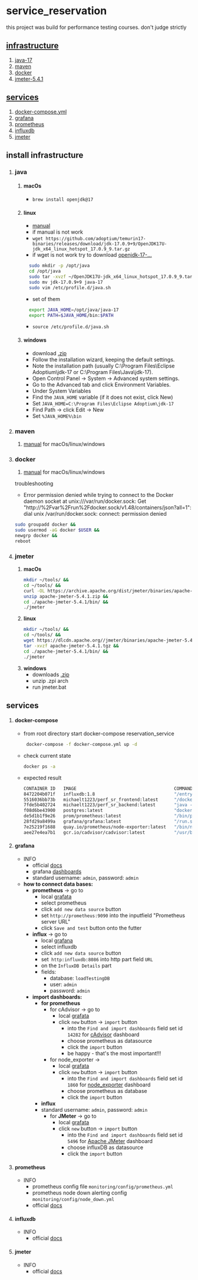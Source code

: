 # service_reservation
this project was build for performance testing courses.  don't judge strictly

## [infrastructure](#install-infrastructure)
1. [java-17](#java)
2. [maven](#maven)
3. [docker](#docker)
4. [jmeter-5.4.1](#jmeter)

## [services](#services)
1. [docker-compose.yml](#docker-compose)
2. [grafana](#grafana)
3. [prometheus](#prometheus)
4. [influxdb](#influxdb)
5. [jmeter](#jmeter)

## install infrastructure
1. ### java
   1. #### **macOs**
      - `brew install openjdk@17`
   2. #### **linux**
      - [manual](https://www.digitalocean.com/community/tutorials/how-to-install-java-on-centos-and-fedora) 
      - if manual is not work
      - `wget https://github.com/adoptium/temurin17-binaries/releases/download/jdk-17.0.9+9/OpenJDK17U-jdk_x64_linux_hotspot_17.0.9_9.tar.gz`
      - if wget is not work try to download [openjdk-17-...](https://adoptium.net/temurin/releases/?arch=x64&os=linux&package=jdk&version=17)
      ```bash
        sudo mkdir -p /opt/java
        cd /opt/java
        sudo tar -xvzf ~/OpenJDK17U-jdk_x64_linux_hotspot_17.0.9_9.tar.gz
        sudo mv jdk-17.0.9+9 java-17
        sudo vim /etc/profile.d/java.sh
        ```
      - set of them
      ```bash
        export JAVA_HOME=/opt/java/java-17
        export PATH=$JAVA_HOME/bin:$PATH
        ```
      - `source /etc/profile.d/java.sh`
   3. #### **windows**
      - download [.zip](https://adoptium.net/temurin/releases/?arch=x64&os=windows&package=jdk&version=17)
      - Follow the installation wizard, keeping the default settings.
      - Note the installation path (usually C:\Program Files\Eclipse Adoptium\jdk-17 or C:\Program Files\Java\jdk-17).
      - Open Control Panel → System → Advanced system settings.
      - Go to the Advanced tab and click Environment Variables.
      - Under System Variables
      - Find the `JAVA_HOME` variable (if it does not exist, click New)
      - Set `JAVA_HOME=C:\Program Files\Eclipse Adoptium\jdk-17`
      - Find Path → click Edit → New
      - Set `%JAVA_HOME%\bin`
2. ### maven
   1. [manual](https://www.baeldung.com/install-maven-on-windows-linux-mac#bd-installing-maven-on-mac-os-x) for macOs/linux/windows
3. ### docker
   1. [manual](https://docs.docker.com/desktop/) for macOs/linux/windows

   troubleshooting
      - Error permission denied while trying to connect to the Docker daemon socket at unix:///var/run/docker.sock: Get "http://%2Fvar%2Frun%2Fdocker.sock/v1.48/containers/json?all=1": dial unix /var/run/docker.sock: connect: permission denied

      ```bash
      sudo groupadd docker &&
      sudo usermod -aG docker $USER &&
      newgrp docker &&
      reboot
      ```
4. ### jmeter
   1. **macOs**
      ```bash
      mkdir ~/tools/ &&
      cd ~/tools/ &&
      curl -OL https://archive.apache.org/dist/jmeter/binaries/apache-jmeter-5.4.1.zip      
      unzip apache-jmeter-5.4.1.zip &&
      cd ./apache-jmeter-5.4.1/bin/ &&
      ./jmeter
      ```
   2. **linux**
      ```bash
      mkdir ~/tools/ &&
      cd ~/tools/ &&
      wget https://dlcdn.apache.org//jmeter/binaries/apache-jmeter-5.4.1.tgz &&
      tar -xvzf apache-jmeter-5.4.1.tgz &&
      cd ./apache-jmeter-5.4.1/bin/ &&
      ./jmeter
      ```
   3. **windows**
      - downloads [.zip](https://dlcdn.apache.org//jmeter/binaries/apache-jmeter-5.4.1.zip)
      - unzip .zpi arch
      - run jmeter.bat

## services
1. #### **docker-compose** 
   - from root directory start docker-compose reservation_service
      ```bash
       docker-compose -f docker-compose.yml up -d 
      ```
   - check current state
     ```bash
     docker ps -a
     ```
   - expected result
     ```bash
     CONTAINER ID   IMAGE                                     COMMAND                  CREATED      STATUS                      PORTS                                            NAMES
     8472204b071f   influxdb:1.8                              "/entrypoint.sh infl…"   2 days ago   Up 22 minutes               0.0.0.0:8083->8083/tcp, 0.0.0.0:8086->8086/tcp   influxdb
     5516036bb73b   michaelt1223/perf_sr_frontend:latest      "/docker-entrypoint.…"   5 days ago   Up 22 minutes               80/tcp, 0.0.0.0:3000->3000/tcp                   frontend
     7fde5b402724   michaelt1223/perf_sr_backend:latest       "java -jar app.jar"      5 days ago   Up 22 minutes               0.0.0.0:8080->8080/tcp                           backend
     f08d6be43900   postgres:latest                           "docker-entrypoint.s…"   5 days ago   Up 22 minutes (healthy)     0.0.0.0:5432->5432/tcp                           database
     de5d1b1f9e26   prom/prometheus:latest                    "/bin/prometheus --c…"   5 days ago   Up 22 minutes               0.0.0.0:9091->9090/tcp                           prometheus
     28fd29a8499a   grafana/grafana:latest                    "/run.sh"                5 days ago   Up 22 minutes               0.0.0.0:3001->3000/tcp                           grafana
     7e25219f1688   quay.io/prometheus/node-exporter:latest   "/bin/node_exporter"     5 days ago   Up 22 minutes               0.0.0.0:9100->9100/tcp                           node_exporter
     aee27e4ea7b1   gcr.io/cadvisor/cadvisor:latest           "/usr/bin/cadvisor -…"   5 days ago   Up 22 minutes (unhealthy)   8080/tcp, 0.0.0.0:8081->8081/tcp                 cadvisor
     ```
   
2. #### **grafana**
   - INFO
     - official [docs](https://grafana.com/docs/grafana/latest/)
     - grafana [dashboards](https://grafana.com/grafana/dashboards/)
     - standard username: `admin`, password: `admin`
   - **how to connect data bases:**
       - **prometheus** -> go to
         - local [grafata](http://localhost:3001/connections/add-new-connection)
         - select prometheus
         - click `add new data source` button
         - set `http://prometheus:9090` into the inputfield "Prometheus server URL"
         - click `Save and test` button onto the futter 
       - **influx** -> go to
         - local [grafana](http://localhost:3001/connections/add-new-connection)
         - select influxdb
         - click `add new data source` button
         - set` http:influxdb:8086` into http part field `URL`
         - on the `InfluxDB Details` part
         - fields:
           - database: `loadTestingDB`
           - user: `admin`
           - password: `admin`
     - **import dashboards:**
       - **for prometheus** 
         - for cAdvisor -> go to
           - local [grafata](http://localhost:3001/dashboards)
           - click `new` button -> `import` button
                - into the `Find and import dashboards` field set id `14282` for [cAdvisor](https://grafana.com/grafana/dashboards/14282-cadvisor-exporter/) dashboard
                - choose prometheus as datasource
                - click the `import` button
                - be happy - that's the most important!!!
         - for node_exporter ->
           - local [grafata](http://localhost:3001/dashboards)
           - click `new` button -> `import` button
             - into the `Find and import dashboards` field set id `1860` for [node_exporter](https://grafana.com/grafana/dashboards/1860-node-exporter-full/) dashboard
             - choose prometheus as database
             - click the `import` button
       - **influx** 
       - standard username: `admin`, password: `admin`
         - for **JMeter** -> go to
           - local [grafata](http://localhost:3001/dashboards)
           - click `new` button -> `import` button
             - into the `Find and import dashboards` field set id `5496` for [Apache JMeter](https://grafana.com/grafana/dashboards/5496-apache-jmeter-dashboard-by-ubikloadpack/) dashboard
             - choose influxDB as datasource
             - click the `import` button
3. #### **prometheus**
    - INFO 
      - prometheus config file `monitoring/config/prometheus.yml`
      - prometheus node down alerting config `monitoring/config/node_down.yml`
      - official [docs](https://prometheus.io/docs/introduction/overview/)
4. #### **influxdb**
    - INFO
      - official [docs](https://docs.influxdata.com/influxdb/v1/)
5. #### **jmeter**
    - INFO
      - official [docs](https://jmeter.apache.org/usermanual/index.html)
